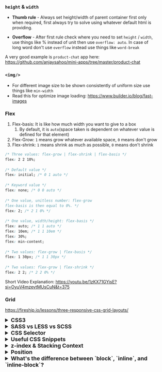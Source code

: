 ### `height` & `width`

- **Thumb rule** - Always set height/width of parent container first only when required, 
first always try to solve using whatever default html is providing.

- **Overflow** - After first rule check where you need to set `height` / `width`, use 
things like % instead of unit then use `overflow: auto`. In case of long word don't use 
`overflow` instead use things like `word-break`

A very good example is `product-chat` app here: https://github.com/anjaysahoo/mini-apps/tree/master/product-chat

### `<img/>`

- For different image size to be shown consistently of uniform size use things like `min-width`
- Read this for optimize image loading: https://www.builder.io/blog/fast-images


### Flex

1. Flex-basis: It is like how much width you want to give to a box
   1. By default, it is `auto`(space taken is dependent on whatever value is defined for that element)
2. Flex-Grow: `1` means grow whatever available space, `0` means don't grow
3. Flex-shrink: `1` means shrink as much as possible, `0` means don't shrink
```css
/* Three values: flex-grow | flex-shrink | flex-basis */
flex: 2 2 10%;

/* Default value */
flex: initial; /* 0 1 auto */

/* Keyword value */
flex: none; /* 0 0 auto */

/* One value, unitless number: flex-grow
flex-basis is then equal to 0%. */
flex: 2; /* 2 1 0% */

/* One value, width/height: flex-basis */
flex: auto; /* 1 1 auto */
flex: 10em; /* 1 1 10em */
flex: 30%;
flex: min-content;

/* Two values: flex-grow | flex-basis */
flex: 1 30px; /* 1 1 30px */

/* Two values: flex-grow | flex-shrink */
flex: 2 2; /* 2 2 0% */

```

Short Video Explanation: https://youtu.be/1zKX71GYisE?si=OyuV4mzevtMUsCuN&t=375

### Grid

https://fireship.io/lessons/three-responsive-css-grid-layouts/

<details >
 <summary style="font-size: large; font-weight: bold">CSS3</summary>

![img.png](img.png)

- Rounded Corners and Gradients. When CSS was released, developers used design images to create rounded corners with different gradients and structures
- Pseudo-classes. CSS supports pseudo-classes that let developers define a particular state of an HTML element. For example, developers can use the pseudo-class to highlight the links on a web page that a user has already clicked on or style an HTML element when the user's mouse hovers over it.
![img_1.png](img_1.png)
- https://www.simplilearn.com/difference-between-css-and-css3-article#:~:text=CSS3%20features%20the%20Selector%20concept,be%20applied%20to%20CSS%20styles.
</details>


<details >
 <summary style="font-size: large; font-weight: bold">SASS vs LESS vs SCSS</summary>

https://www.greatfrontend.com/questions/quiz/what-are-the-advantages-disadvantages-of-using-css-preprocessors

LESS stands for Leaner Style Sheets. It is a backward-compatible language extension for CSS. It allows us to use features like variables, nesting, mixins, etc, all in a CSS-compatible syntax. LESS is influenced by SASS and has influenced the newer “SCSS” syntax of SASS. LESS was used in Bootstrap 3 but was replaced by SASS in Bootstrap 4.

SASS (Syntactically Awesome Stylesheets), SCSS (Sassy CSS), and LESS (Leaner Style Sheets) are all CSS preprocessors that help in writing more maintainable and reusable CSS code. Here’s a detailed explanation of each with examples:

100 seconds short video: https://www.youtube.com/watch?v=akDIJa0AP5c&t=14s

### 1. SASS (Syntactically Awesome Stylesheets)

**SASS** is the original syntax of the SASS preprocessor. It uses indentation rather than braces and semicolons, making it cleaner and shorter.

#### Example
```sass
// Variables
$primary-color: #333

// Mixin
@mixin border-radius($radius) 
  -webkit-border-radius: $radius
  -moz-border-radius: $radius
  border-radius: $radius

// Nesting
nav 
  ul 
    margin: 0
    padding: 0
    list-style: none
  
  li 
    display: inline-block
    
  a 
    display: block
    padding: 6px 12px
    text-decoration: none

// Using mixin
.box 
  @include border-radius(10px)
  background: $primary-color
  color: #fff
  padding: 10px
```

#### SASS Functions
![img_2.png](img_2.png)
![img_3.png](img_3.png)



### 2. SCSS (Sassy CSS)

**SCSS** is a newer syntax of SASS and is fully compatible with CSS syntax. It uses braces and semicolons, making it easier for developers familiar with CSS to pick up.

#### Example
```scss
// Variables
$primary-color: #333;

// Mixin
@mixin border-radius($radius) {
  -webkit-border-radius: $radius;
  -moz-border-radius: $radius;
  border-radius: $radius;
}

// Nesting
nav {
  ul {
    margin: 0;
    padding: 0;
    list-style: none;
  }

  li {
    display: inline-block;
  }

  a {
    display: block;
    padding: 6px 12px;
    text-decoration: none;
  }
}

// Using mixin
.box {
  @include border-radius(10px);
  background: $primary-color;
  color: #fff;
  padding: 10px;
}
```

### 3. LESS (Leaner Style Sheets)

**LESS** is another CSS preprocessor similar to SASS/SCSS but with its own syntax and features. LESS is written in JavaScript and can be run on the client-side or server-side.

#### Example
```less
// Variables
@primary-color: #333;

// Mixin
.border-radius(@radius) {
  -webkit-border-radius: @radius;
  -moz-border-radius: @radius;
  border-radius: @radius;
}

// Nesting
nav {
  ul {
    margin: 0;
    padding: 0;
    list-style: none;
  }

  li {
    display: inline-block;
  }

  a {
    display: block;
    padding: 6px 12px;
    text-decoration: none;
  }
}

// Using mixin
.box {
  .border-radius(10px);
  background: @primary-color;
  color: #fff;
  padding: 10px;
}
```

### Key Differences

1. **Syntax**:
    - SASS uses indentation-based syntax without braces and semicolons.
    - SCSS uses CSS-like syntax with braces and semicolons.
    - LESS uses a syntax similar to SCSS but with some differences in features and functions.

2. **Features**:
    - All preprocessors support variables, nesting, mixins, and functions.
    - SASS/SCSS and LESS have different implementations and additional features (like loops and conditionals).

3. **Compatibility**:
    - SCSS is fully compatible with CSS, making it easier to transition from CSS.
    - LESS also supports a CSS-like syntax but might have some differences in advanced features.

4. **Compilation**:
    - SASS/SCSS is compiled using the Ruby-based `sass` or the Dart-based `dart-sass`.
    - LESS is typically compiled using JavaScript-based tools.
</details>


<details >
 <summary style="font-size: large; font-weight: bold">CSS Selector</summary>
Three basic types: element, class, and ID

1. **What are some of the "gotchas" for writing efficient CSS?**
   Firstly, understand that browsers match selectors from rightmost (key selector) to left. Browsers filter out elements in the DOM according to the key selector and traverse up its parent elements to determine matches. The shorter the length of the selector chain, the faster the browser can determine if that element matches the selector. Hence avoid key selectors that are tag and universal selectors. They match a large number of elements and browsers will have to do more work in determining if the parents do match.

BEM (Block Element Modifier) methodology recommends that everything has a single class, and, where you need hierarchy, that gets baked into the name of the class as well, this naturally makes the selector efficient and easy to override.

Be aware of which CSS properties trigger reflow, repaint, and compositing. Avoid writing styles that change the layout (trigger reflow) where possible.

https://www.greatfrontend.com/questions/quiz/what-are-some-of-the-gotchas-for-writing-efficient-css

2. **Explain how a browser determines what elements match a CSS selector.**

This question is related to the question about writing efficient CSS. Browsers match selectors from rightmost (key selector) to the left. Browsers filter out elements in the DOM according to the key selector and traverse up its parent elements to determine matches. The shorter the length of the selector chain, the faster the browser can determine if that element matches the selector.

For example, with a selector p span, browsers firstly find all the <span> elements and traverse up its parent all the way up to the root to find the <p> element. For a particular <span>, as soon as it finds a <p>, it knows that the <span> matches the selector, and can stop traversing its parents.
https://www.greatfrontend.com/questions/quiz/explain-how-a-browser-determines-what-elements-match-a-css-selector?format=quiz


https://developer.mozilla.org/en-US/docs/Learn/CSS/Building_blocks/Selectors
https://youtu.be/1h5StQJ8hww?si=Sxyq0sqt-IVHQR7c
</details>


<details >
 <summary style="font-size: large; font-weight: bold">Useful CSS Snippets</summary>

1. Always apply below css in root css file of project, putting it any where will not work
   
https://www.greatfrontend.com/questions/quiz/what-does-box-sizing-border-box-do-what-are-its-advantages?format=quiz
```css
*{
  box-sizing: border-box;/*So that padding & border are considered in height*/
}
```

2. Remove default style of button disabled. Put below CSS in class which is applied to the respective button
```css
.overriding-class-of-button {
   color: inherit;
}
```

3. Grid Layout
   
https://fireship.io/lessons/three-responsive-css-grid-layouts/
```css
.basic-grid {
    display: grid;
    gap: 1rem;
    grid-template-columns: repeat(auto-fill, minmax(240px, 1fr));
 }
```
</details>



<details >
 <summary style="font-size: large; font-weight: bold">z-index & Stacking Context</summary>

---
title: Describe `z-index` and how stacking context is formed.
---

The `z-index` property in CSS controls the vertical stacking order of elements that overlap. `z-index` only affects positioned elements (elements which have a `position` value which is not `static`) and its descendants or flex items.

Without any `z-index` value, elements stack in the order that they appear in the DOM (the lowest one down at the same hierarchy level appears on top). Elements with non-static positioning (and their children) will always appear on top of elements with default static positioning, regardless of the HTML hierarchy.

A stacking context is an element that contains a set of layers. Within a local stacking context, the `z-index` values of its children are set relative to that element rather than to the document root. Layers outside of that context — i.e. sibling elements of a local stacking context — can't sit between layers within it. **If an element B sits on top of element A, a child element of element A, element C, can never be higher than element B even if element C has a higher `z-index` than element B.**

Each stacking context is self-contained - after the element's contents are stacked, the whole element is considered in the stacking order of the parent stacking context. A handful of CSS properties trigger a new stacking context, such as `opacity` less than 1, `filter` that is not `none`, and `transform` that is not`none`.

_**Note**: What exactly qualifies an element to create a stacking context is listed in this long set of [rules](https://developer.mozilla.org/en-US/docs/Web/CSS/CSS_Positioning/Understanding_z_index/The_stacking_context#The_stacking_context)._

For Video explanation: https://www.youtube.com/watch?v=uS8l4YRXbaw
</details>


<details >
 <summary style="font-size: large; font-weight: bold">Position</summary>

-
![img_4.png](img_4.png)
You always use `absolute` along with `relative` to position element in respect to its parent.

- `relative` alone is not that useful, because if you make something `relative` it just go out of the flow of the page.

https://www.youtube.com/watch?v=jx5jmI0UlXU


A positioned element is an element whose computed `position` property is either `relative`, `absolute`, `fixed` or `sticky`.

- `static`: The default position; the element will flow into the page as it normally would. The `top`, `right`, `bottom`, `left` and `z-index` properties do not apply.
- `relative`: The element's position is adjusted relative to itself, without changing layout (and thus leaving a gap for the element where it would have been had it not been positioned).
- `absolute`: The element is removed from the flow of the page and positioned at a specified position relative to its closest positioned ancestor if any, or otherwise relative to the initial containing block. Absolutely-positioned boxes can have margins, and they do not collapse with any other margins. These elements do not affect the position of other elements.
- `fixed`: The element is removed from the flow of the page and positioned at a specified position relative to the viewport and doesn't move when scrolled.
- `sticky`: Sticky positioning is a hybrid of relative and fixed positioning. The element is treated as `relative` positioned until it crosses a specified threshold, at which point it is treated as `fixed`-positioned.
</details>



<details >
 <summary style="font-size: large; font-weight: bold">What's the difference between `block`, `inline`, and `inline-block`?</summary>

https://youtu.be/x_i2gga-sYg?si=FUEZnOE8iaTnsqpB

### `inline`
1. `Height` and `Width` does not affect inline element. Hence you can see nothing is happening even if height is added here
![img_5.png](img_5.png)
2. But `font-size` is added 
![img_6.png](img_6.png)
3. While `Padding` does get added to element but it does not affect any other element
![img_7.png](img_7.png)

### `inline-block`
To solve above overlap issue with `inline` element using padding we use `inline-block`
![img_8.png](img_8.png)


https://www.greatfrontend.com/questions/quiz/whats-the-difference-between-inline-and-inline-block?practice=practice&tab=quiz

| Property | `block` | `inline-block` | `inline` |
| --- | --- | --- | --- |
| Size | Fills up the width of its parent container. | Depends on content. | Depends on content. |
| Positioning | Start on a new line and tolerates no HTML elements next to it (except when you add `float`) | Flows along with other content and allows other elements beside it. | Flows along with other content and allows other elements beside it. |
| Can specify `width` and `height` | Yes | Yes | No. Will ignore if being set. |
| Can be aligned with `vertical-align` | No | Yes | Yes |
| Margins and paddings | All sides respected. | All sides respected. | Only horizontal sides respected. Vertical sides, if specified, do not affect layout. Vertical space it takes up depends on `line-height`, even though the `border` and `padding` appear visually around the content. |
| Float | - | - | Becomes like a `block` element where you can set vertical margins and paddings. |
| Use Cases | Layout elements like `<div>`, `<p>`, `<section>`. | Used for buttons, images, and form fields that need custom sizes but stay in line with text. | Links `<a>`, text formatting `<span>`, text styling - bold `<b>`, italics `<i>`.|
</details>
